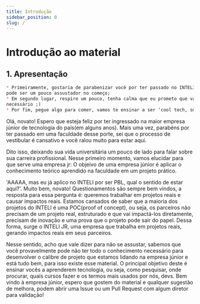 ```yaml
---
title: Introdução
sidebar_position: 0
slug: /
---
```


# Introdução ao material

## 1. Apresentação

```markdown
* Primeiramente, gostaria de parabenizar você por ter passado no INTELI, o processo é difícil e 
pode ser um pouco assustador no começo;
* Em segundo lugar, respire um pouco, tenha calma que eu prometo que vamos te dar todo o suporte 
necessário ;)
* Por fim, pegue algo para comer, vamos te ensinar a ser 'cool tech, smart business'.
```

Olá, novato! Espero que esteja feliz por ter ingressado na maior empresa júnior de tecnologia do país(em alguns anos). Mais uma vez, 
parabéns por ter passado em uma faculdade desse porte, sei que o processo de vestibular é cansativo e você ralou muito para estar aqui.

Dito isso, deixando sua vida universitária um pouco de lado para falar sobre sua carreira profissional. Nesse primeiro momento, vamos elucidar para que serve uma empresa jr: O objeivo de uma empresa júnior é aplicar o conhecimento teórico aprendido na faculdade em um projeto prático. 

'AAAAA, mas eu já aplico no INTELI por ser PBL, qual o sentido de estar aqui?'. Muito bem, novato! Questionamentos são sempre bem vindos, a resposta para essa pergunta é: queremos trabalhar em projetos reais e causar impactos reais. Estamos cansados de saber que a maioria dos projetos do INTELI é uma POC(proof of concept), ou seja, os parceiros não precisam de um projeto real, estruturado e que vai impactá-los diretamente, precisam de inovação e uma prova que o projeto pode sair do papel. Dessa forma, surge o INTELI JR, uma empresa que trabalha em projetos reais, gerando impactos reais em seus parceiros. 

Nesse sentido, acho que vale dizer para não se assustar, sabemos que você provavelmente pode não ter todo o conhecimento necessário para desenvolver o calibre de projeto que estamos lidando na empresa júnior e está tudo bem, para isso existe esse material. O principal objetivo deste é ensinar vocês a aprenderem tecnologia, ou seja, como pesquisar, onde procurar, quais cursos fazer e os termos mais usados por nós, devs. Bem vindo à empresa júnior, espero que gostem do material e qualquer sugestão de melhora, podem abrir uma Issue ou um Pull Request com algum diretor para validação!